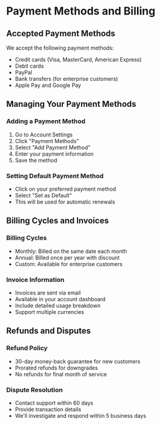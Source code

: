 # Payment Methods and Billing

## Accepted Payment Methods

We accept the following payment methods:
- Credit cards (Visa, MasterCard, American Express)
- Debit cards
- PayPal
- Bank transfers (for enterprise customers)
- Apple Pay and Google Pay

## Managing Your Payment Methods

### Adding a Payment Method
1. Go to Account Settings
2. Click "Payment Methods"
3. Select "Add Payment Method"
4. Enter your payment information
5. Save the method

### Setting Default Payment Method
- Click on your preferred payment method
- Select "Set as Default"
- This will be used for automatic renewals

## Billing Cycles and Invoices

### Billing Cycles
- Monthly: Billed on the same date each month
- Annual: Billed once per year with discount
- Custom: Available for enterprise customers

### Invoice Information
- Invoices are sent via email
- Available in your account dashboard
- Include detailed usage breakdown
- Support multiple currencies

## Refunds and Disputes

### Refund Policy
- 30-day money-back guarantee for new customers
- Prorated refunds for downgrades
- No refunds for final month of service

### Dispute Resolution
- Contact support within 60 days
- Provide transaction details
- We'll investigate and respond within 5 business days 